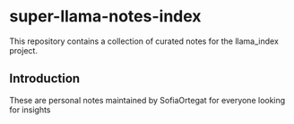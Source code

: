 # super-llama-notes-index
This repository contains a collection of curated notes for the llama_index project.

## Introduction
These are personal notes maintained by SofiaOrtegat for everyone looking for insights 